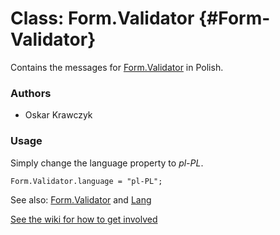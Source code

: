 Class: Form.Validator {#Form-Validator}
=====================================

Contains the messages for [Form.Validator][] in Polish.

### Authors

* Oskar Krawczyk

### Usage

Simply change the language property to *pl-PL*.

	Form.Validator.language = "pl-PL";

See also: [Form.Validator][] and [Lang][]

[See the wiki for how to get involved](http://wiki.github.com/mootools/mootools-more)

[Form.Validator]: http://www.mootools.net/docs/more/Forms/Form.Validator#Form-Validator
[Lang]: http://www.mootools.net/docs/more/Core/Lang
